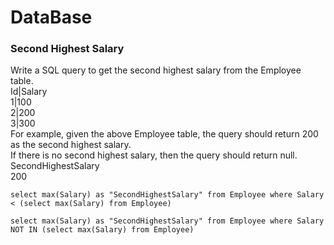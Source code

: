 # DataBase

### Second Highest Salary
Write a SQL query to get the second highest salary from the Employee table.\
Id|Salary\
1|100\
2|200\
3|300\
For example, given the above Employee table, the query should return 200 as the second highest salary.\
If there is no second highest salary, then the query should return null.\
SecondHighestSalary\
200

```
select max(Salary) as "SecondHighestSalary" from Employee where Salary < (select max(Salary) from Employee)
```
```
select max(Salary) as "SecondHighestSalary" from Employee where Salary NOT IN (select max(Salary) from Employee)
```
